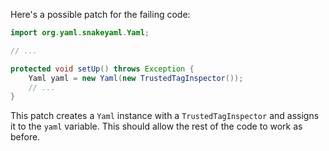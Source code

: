 Here's a possible patch for the failing code:

```java
import org.yaml.snakeyaml.Yaml;

// ...

protected void setUp() throws Exception {
    Yaml yaml = new Yaml(new TrustedTagInspector());
    // ...
}
```

This patch creates a `Yaml` instance with a `TrustedTagInspector` and assigns it to the `yaml` variable. This should allow the rest of the code to work as before.